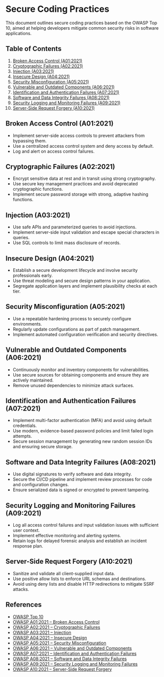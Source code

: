 # Secure Coding Practices

This document outlines secure coding practices based on the OWASP Top 10, aimed at helping developers mitigate common security risks in software applications.

## Table of Contents
1. [Broken Access Control (A01:2021)](#broken-access-control-a012021)
2. [Cryptographic Failures (A02:2021)](#cryptographic-failures-a022021)
3. [Injection (A03:2021)](#injection-a032021)
4. [Insecure Design (A04:2021)](#insecure-design-a042021)
5. [Security Misconfiguration (A05:2021)](#security-misconfiguration-a052021)
6. [Vulnerable and Outdated Components (A06:2021)](#vulnerable-and-outdated-components-a062021)
7. [Identification and Authentication Failures (A07:2021)](#identification-and-authentication-failures-a072021)
8. [Software and Data Integrity Failures (A08:2021)](#software-and-data-integrity-failures-a082021)
9. [Security Logging and Monitoring Failures (A09:2021)](#security-logging-and-monitoring-failures-a092021)
10. [Server-Side Request Forgery (A10:2021)](#server-side-request-forgery-a102021)

## Broken Access Control (A01:2021)
- Implement server-side access controls to prevent attackers from bypassing them.
- Use a centralized access control system and deny access by default.
- Log and alert on access control failures.

## Cryptographic Failures (A02:2021)
- Encrypt sensitive data at rest and in transit using strong cryptography.
- Use secure key management practices and avoid deprecated cryptographic functions.
- Implement secure password storage with strong, adaptive hashing functions.

## Injection (A03:2021)
- Use safe APIs and parameterized queries to avoid injections.
- Implement server-side input validation and escape special characters in queries.
- Use SQL controls to limit mass disclosure of records.

## Insecure Design (A04:2021)
- Establish a secure development lifecycle and involve security professionals early.
- Use threat modeling and secure design patterns in your application.
- Segregate application layers and implement plausibility checks at each tier.

## Security Misconfiguration (A05:2021)
- Use a repeatable hardening process to securely configure environments.
- Regularly update configurations as part of patch management.
- Implement automated configuration verification and security directives.

## Vulnerable and Outdated Components (A06:2021)
- Continuously monitor and inventory components for vulnerabilities.
- Use secure sources for obtaining components and ensure they are actively maintained.
- Remove unused dependencies to minimize attack surfaces.

## Identification and Authentication Failures (A07:2021)
- Implement multi-factor authentication (MFA) and avoid using default credentials.
- Use modern, evidence-based password policies and limit failed login attempts.
- Secure session management by generating new random session IDs and ensuring secure storage.

## Software and Data Integrity Failures (A08:2021)
- Use digital signatures to verify software and data integrity.
- Secure the CI/CD pipeline and implement review processes for code and configuration changes.
- Ensure serialized data is signed or encrypted to prevent tampering.

## Security Logging and Monitoring Failures (A09:2021)
- Log all access control failures and input validation issues with sufficient user context.
- Implement effective monitoring and alerting systems.
- Retain logs for delayed forensic analysis and establish an incident response plan.

## Server-Side Request Forgery (A10:2021)
- Sanitize and validate all client-supplied input data.
- Use positive allow lists to enforce URL schemas and destinations.
- Avoid using deny lists and disable HTTP redirections to mitigate SSRF attacks.

## References
- [OWASP Top 10](https://owasp.org/www-project-top-ten/)
- [OWASP A01:2021 – Broken Access Control](https://owasp.org/Top10/A01_2021-Broken_Access_Control)
- [OWASP A02:2021 – Cryptographic Failures](https://owasp.org/Top10/A02_2021-Cryptographic_Failures)
- [OWASP A03:2021 – Injection](https://owasp.org/Top10/A03_2021-Injection)
- [OWASP A04:2021 – Insecure Design](https://owasp.org/Top10/A04_2021-Insecure_Design)
- [OWASP A05:2021 – Security Misconfiguration](https://owasp.org/Top10/A05_2021-Security_Misconfiguration)
- [OWASP A06:2021 – Vulnerable and Outdated Components](https://owasp.org/Top10/A06_2021-Vulnerable_and_Outdated_Components)
- [OWASP A07:2021 – Identification and Authentication Failures](https://owasp.org/Top10/A07_2021-Identification_and_Authentication_Failures)
- [OWASP A08:2021 – Software and Data Integrity Failures](https://owasp.org/Top10/A08_2021-Software_and_Data_Integrity_Failures)
- [OWASP A09:2021 – Security Logging and Monitoring Failures](https://owasp.org/Top10/A09_2021-Security_Logging_and_Monitoring_Failures)
- [OWASP A10:2021 – Server-Side Request Forgery](https://owasp.org/Top10/A10_2021-Server-Side_Request_Forgery_%28SSRF%29/)
